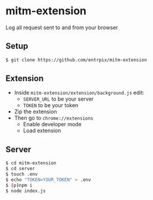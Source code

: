 # mitm-extension
Log all request sent to and from your browser

## Setup
```sh
$ git clone https://github.com/entrpix/mitm-extension
```

## Extension
- Inside `mitm-extension/extension/background.js` edit:
  - `SERVER_URL` to be your server
  - `TOKEN` to be your token
- Zip the extension
- Then go to `chrome://extensions`
  - Enable developer mode
  - Load extension

## Server
```sh
$ cd mitm-extension
$ cd server
$ touch .env
$ echo "TOKEN=YOUR_TOKEN" > .env
$ (p)npm i
$ node index.js
```
